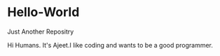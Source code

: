 # Hello-World
Just Another Repositry

Hi Humans.
It's Ajeet.I like coding and wants to be a good programmer.
